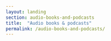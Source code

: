 ```yaml
---
layout: landing
section: audio-books-and-podcasts
title:  "Audio books & podcasts"
permalink: /audio-books-and-podcasts/
---
```

